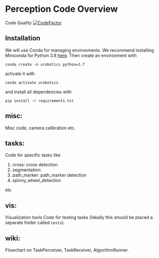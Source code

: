 # Perception Code Overview

Code Quality [![CodeFactor](https://www.codefactor.io/repository/github/berkeleyauv/perception/badge)](https://www.codefactor.io/repository/github/berkeleyauv/perception)

## Installation

We will use Conda for managing environments. We recommend installing Miniconda for Python 3.8 [here](https://docs.conda.io/en/latest/miniconda.html).
Then create an environment with

    conda create -n urobotics python=3.7

activate it with

    conda activate urobotics

and install all dependencies with

    pip install -r requirements.txt

## misc:
Misc code, camera calibration etc.

## tasks:
Code for specific tasks like 

1. cross: cross detection
1. segmentation:
1. path_marker: path_marker detection
1. spinny_wheel_detection

etc

## vis:
Visualization tools 
Code for testing tasks (Ideally this should be placed a separate folder called `tests`).

## wiki:
Flowchart on TaskPerceiver, TaskReceiver, AlgorithmRunner.
